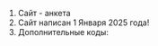 1. Сайт - анкета
2. Сайт написан 1 Января 2025 года!
3. Дополнительные коды:
   
<!-- Секция 5
<section id="section5">
        <h2>Секция 5</h2>
        <p>Содержимое пятой секции. Здесь может быть текст, изображения или другие элементы.</p>
        <h3>Подзаголовок секции 5</h3>
        <p>Дополнительный текст для подзаголовка.</p>
</section>

Жирный шрифт
<p>Это обычный текст, а это <strong>жирное</strong> слово.</p>
<p>Это обычный текст, а это <b>жирное</b> слово.</p>
<p>Это обычный текст, а это <span style="font-weight: bold;">жирное</span> слово.</p>
<p style="margin-left: 20px;">Это текст с отступом.</p>
<p style="padding-left: 20px;">Это текст с внутренним отступом.</p>
<p style="margin-top: 20px; margin-bottom: 20px;">Это текст с отступами сверху и снизу.</p>
<p style="padding-top: 20px; padding-bottom: 20px;">Это текст с внутренними отступами сверху и снизу.</p> -->

